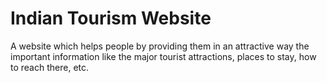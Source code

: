 # Indian Tourism Website
A website which helps people by providing them in an attractive way the important information like the major tourist attractions, places to stay, how to reach there, etc.
